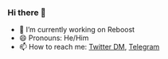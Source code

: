 ### Hi there 👋
- 🔭 I’m currently working on Reboost
- 😄 Pronouns: He/Him
- 📫 How to reach me: [Twitter DM](https://twitter.com/messages/compose?recipient_id=1072434646523240449),
[Telegram](https://t.me/sarsamurmu)


<!--
**sarsamurmu/sarsamurmu** is a ✨ _special_ ✨ repository because its `README.md` (this file) appears on your GitHub profile.

Here are some ideas to get you started:

- 🔭 I’m currently working on ...
- 🌱 I’m currently learning ...
- 👯 I’m looking to collaborate on ...
- 🤔 I’m looking for help with ...
- 💬 Ask me about ...
- 📫 How to reach me: ...
- 😄 Pronouns: ...
- ⚡ Fun fact: ...
-->
